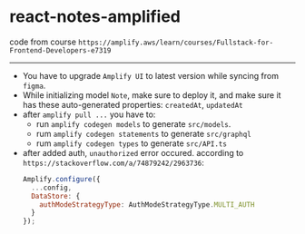 # react-notes-amplified

code from course `https://amplify.aws/learn/courses/Fullstack-for-Frontend-Developers-e7319`

--------------

- You have to upgrade `Amplify UI` to latest version while syncing from `figma`.
- While initializing model `Note`, make sure to deploy it, and make sure it has these auto-generated properties: `createdAt`, `updatedAt` 
- after `amplify pull ...` you have to:
  * run `amplify codegen models` to generate `src/models`.
  * rum `amplify codegen statements` to generate `src/graphql`
  * rum `amplify codegen types` to generate `src/API.ts`
- after added auth, `unauthorized` error occured. according to `https://stackoverflow.com/a/74879242/2963736`:
  ```js
  Amplify.configure({
    ...config,
    DataStore: {
      authModeStrategyType: AuthModeStrategyType.MULTI_AUTH
    }
  });
  ```
